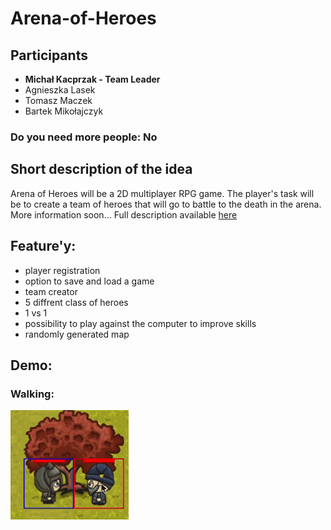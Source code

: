 # Arena-of-Heroes
## Participants 
 - **Michał Kacprzak - Team Leader**
 - Agnieszka Lasek
 - Tomasz Maczek
 - Bartek Mikołajczyk
### Do you need more people: No
## Short description of the idea
Arena of Heroes will be a 2D multiplayer RPG game. The player's task will be to create a team of heroes that will go to battle to the death in the arena. More information soon...
Full description available [here](project_description.odt)
## Feature'y:
- player registration
- option to save and load a game
- team creator
- 5 diffrent class of heroes
- 1 vs 1 
- possibility to play against the computer to improve skills
- randomly generated map
## Demo:
### Walking:
![test_gif](demo/attack.gif)
